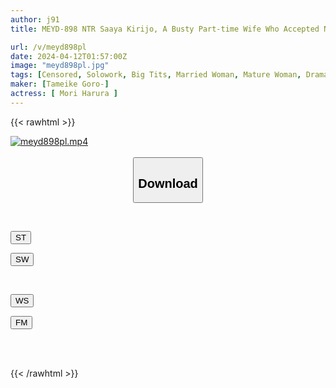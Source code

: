 ```yaml
---
author: j91
title: MEYD-898 NTR Saaya Kirijo, A Busty Part-time Wife Who Accepted Nipple Torture Harassment From The Store Manager In Exchange For An Increase In Hourly Wage

url: /v/meyd898pl
date: 2024-04-12T01:57:00Z
image: "meyd898pl.jpg"
tags: [Censored, Solowork, Big Tits, Married Woman, Mature Woman, Drama, Cuckold	]
maker: [Tameike Goro-]
actress: [ Mori Harura ]
---
```



{{< rawhtml >}}

<div class="video" data-videoid="Kz8qPm1mPPH0OjB">
    <a href="javascript:;">
        <img src="/v/meyd898pl/meyd898pl.jpg" width="WIDTH" height="HEIGHT" alt="meyd898pl.mp4" loading="lazy">
    </a>
</div>

<script type="text/javascript" src="https://j91.asia/asset/on-demand-st.js"></script>

<br>
  <link rel="stylesheet" href="https://j91.asia/asset/bs5.css">
  
  <center>
  <button class="btn btn-primary" type="button" data-bs-toggle="collapse" data-bs-target=".multi-collapse" aria-expanded="false" aria-controls="multiCollapseExample1 multiCollapseExample2"><h2>Download</h2></button></center>
</p>
<div class="row">
  <div class="col">
    <div class="collapse multi-collapse" id="multiCollapseExample1">
      <div class="card card-body">
	      	      <br>
<div class="buttons">  
<p><a href="https://streamtape.to/v/Kz8qPm1mPPH0OjB" target="_blank"><button class="btn-hover color-3"><i class="fa fa-download"></i> ST</button></a></p>
<p><a href="https://asnwish.com/sa98ock7bth5" target="_blank"><button class="btn-hover color-2"><i class="fa fa-download"></i> SW</button></a></p></div>
    </div>
  </div>
</div>
  <div class="col">
    <div class="collapse multi-collapse" id="multiCollapseExample2">
      <div class="card card-body">
	      <br>
<div class="buttons">
<p><a href="https://wolfstream.tv/jm2eu65ikjuv"><button class="btn-hover color-9"><i class="fa fa-download"></i> WS</button></a></p>
<p><a href="https://filemoon.sx/d/rcdz1xts9izf"><button class="btn-hover color-8"><i class="fa fa-download"></i> FM</button></a></p></div>
<br><br>
      </div>
    </div>
  </div>
</div>

{{< /rawhtml >}}